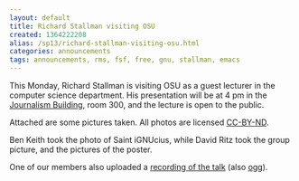 ```yaml
---
layout: default
title: Richard Stallman visiting OSU
created: 1364222208
alias: /sp13/richard-stallman-visiting-osu.html
categories: announcements
tags: announcements, rms, fsf, free, gnu, stallman, emacs
---
```

This Monday, Richard Stallman is visiting OSU as a guest lecturer in the computer science department. His presentation will be at 4 pm in the [Journalism Building](http://www.osu.edu/map/building.php?building=046), room 300, and the lecture is open to the public.

Attached are some pictures taken. All photos are licensed [CC-BY-ND](http://creativecommons.org/licenses/by-nd/3.0/us/).

Ben Keith took the photo of Saint iGNUcius, while David Ritz took the group picture, and the pictures of the poster.

One of our members also uploaded a [recording of the talk](/~karason/richard_stallman_talk.flac) (also [ogg](http://f.benlk.com/rms-2013-04-15-osu-cc-by-nd.ogg)).
